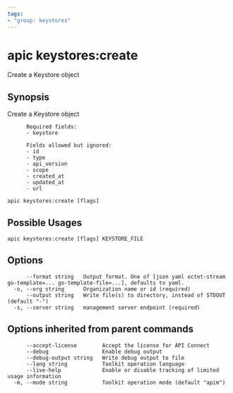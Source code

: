 ```yaml
---
tags:
- "group: keystores"
---
```

# apic keystores:create

Create a Keystore object

## Synopsis

Create a Keystore object
          
          Required fields:
          - keystore
          
          Fields allowed but ignored:
          - id
          - type
          - api_version
          - scope
          - created_at
          - updated_at
          - url

```
apic keystores:create [flags]
```

## Possible Usages

```
apic keystores:create [flags] KEYSTORE_FILE
```

## Options

```
      --format string   Output format. One of [json yaml octet-stream go-template=... go-template-file=...], defaults to yaml.
  -o, --org string      Organization name or id (required)
      --output string   Write file(s) to directory, instead of STDOUT (default "-")
  -s, --server string   management server endpoint (required)
```

## Options inherited from parent commands

```
      --accept-license        Accept the license for API Connect
      --debug                 Enable debug output
      --debug-output string   Write debug output to file
      --lang string           Toolkit operation language
      --live-help             Enable or disable tracking of limited usage information
  -m, --mode string           Toolkit operation mode (default "apim")
```
